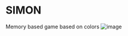 # SIMON
Memory based game based on colors
![image](https://github.com/sandy1in/SIMON/assets/103809326/897c9bd8-f78c-43c8-9fcb-8044c121ca0c)
